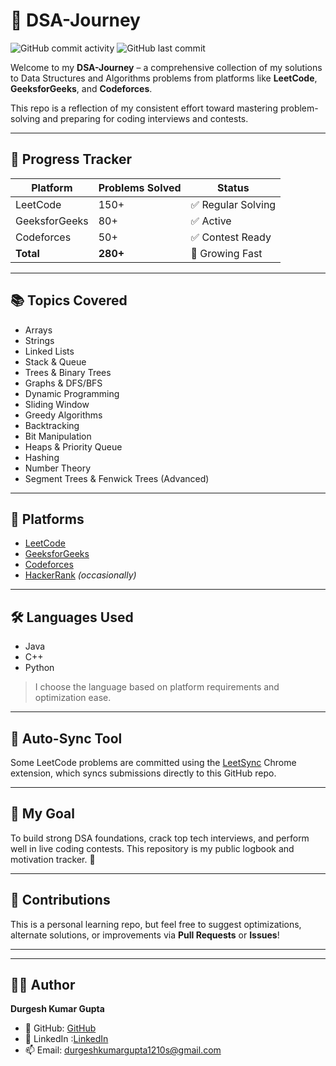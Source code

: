 # 🧠 DSA-Journey

![GitHub commit activity](https://img.shields.io/github/commit-activity/m/durgeshkumargupta1210s/DSA-Journey?label=Monthly%20Commits&color=brightgreen)
![GitHub last commit](https://img.shields.io/github/last-commit/durgeshkumargupta1210s/DSA-Journey?style=flat-square&color=blue)

Welcome to my **DSA-Journey** – a comprehensive collection of my solutions to Data Structures and Algorithms problems from platforms like **LeetCode**, **GeeksforGeeks**, and **Codeforces**.

This repo is a reflection of my consistent effort toward mastering problem-solving and preparing for coding interviews and contests.

---

## 🧮 Progress Tracker

| Platform       | Problems Solved | Status          |
|----------------|------------------|------------------|
| LeetCode       | 150+             | ✅ Regular Solving |
| GeeksforGeeks  | 80+              | ✅ Active         |
| Codeforces     | 50+              | ✅ Contest Ready  |
| **Total**      | **280+**         | 🚀 Growing Fast   |

---

## 📚 Topics Covered

- Arrays
- Strings
- Linked Lists
- Stack & Queue
- Trees & Binary Trees
- Graphs & DFS/BFS
- Dynamic Programming
- Sliding Window
- Greedy Algorithms
- Backtracking
- Bit Manipulation
- Heaps & Priority Queue
- Hashing
- Number Theory
- Segment Trees & Fenwick Trees (Advanced)

---

## 🚀 Platforms

- [LeetCode](https://leetcode.com/)
- [GeeksforGeeks](https://www.geeksforgeeks.org/)
- [Codeforces](https://codeforces.com/)
- [HackerRank](https://www.hackerrank.com/) *(occasionally)*

---

## 🛠 Languages Used

- Java
- C++
- Python

> I choose the language based on platform requirements and optimization ease.

---

## 🔄 Auto-Sync Tool

Some LeetCode problems are committed using the [LeetSync](https://chrome.google.com/webstore/detail/leetsync/hogkjgdkcpbbjlfcbbcemhigdbkcdjod) Chrome extension, which syncs submissions directly to this GitHub repo.

---

## 🎯 My Goal

To build strong DSA foundations, crack top tech interviews, and perform well in live coding contests. This repository is my public logbook and motivation tracker. 🌟

---

## 🙌 Contributions

This is a personal learning repo, but feel free to suggest optimizations, alternate solutions, or improvements via **Pull Requests** or **Issues**!

---

---

## 👨‍💻 Author

**Durgesh Kumar Gupta**

- 🔗 GitHub: [GitHub](https://github.com/durgeshkumargupta1210s)
- 🔗 LinkedIn :[LinkedIn](https://www.linkedin.com/in/durgesh-kumar-gupta-403a3b280/)
- 📫 Email: durgeshkumargupta1210s@gmail.com





